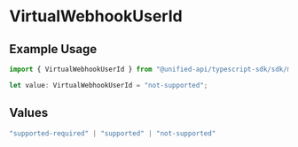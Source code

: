 # VirtualWebhookUserId

## Example Usage

```typescript
import { VirtualWebhookUserId } from "@unified-api/typescript-sdk/sdk/models/shared";

let value: VirtualWebhookUserId = "not-supported";
```

## Values

```typescript
"supported-required" | "supported" | "not-supported"
```